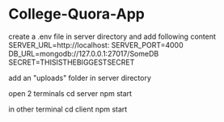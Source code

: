 # College-Quora-App
create a .env file in server directory and add following content
SERVER_URL=http://localhost:
SERVER_PORT=4000
DB_URL=mongodb://127.0.0.1:27017/SomeDB
SECRET=THISISTHEBIGGESTSECRET


add an "uploads" folder in server directory 

open 2 terminals 
cd server
npm start

in other terminal 
cd client
npm start

